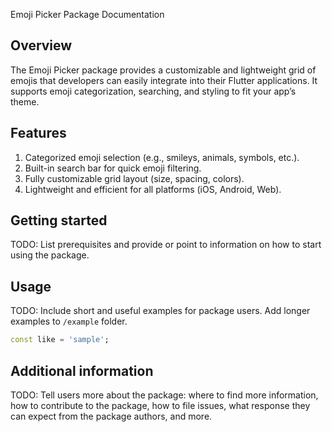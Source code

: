 <!--
This README describes the package. If you publish this package to pub.dev,
this README's contents appear on the landing page for your package.

For information about how to write a good package README, see the guide for
[writing package pages](https://dart.dev/tools/pub/writing-package-pages).

For general information about developing packages, see the Dart guide for
[creating packages](https://dart.dev/guides/libraries/create-packages)
and the Flutter guide for
[developing packages and plugins](https://flutter.dev/to/develop-packages).
-->

Emoji Picker Package Documentation

## Overview
The Emoji Picker package provides a customizable and lightweight grid of emojis that developers can easily integrate into their Flutter applications. It supports emoji categorization, searching, and styling to fit your app’s theme.

## Features

1. Categorized emoji selection (e.g., smileys, animals, symbols, etc.).
2. Built-in search bar for quick emoji filtering.
3. Fully customizable grid layout (size, spacing, colors).
4. Lightweight and efficient for all platforms (iOS, Android, Web).

## Getting started

TODO: List prerequisites and provide or point to information on how to
start using the package.

## Usage

TODO: Include short and useful examples for package users. Add longer examples
to `/example` folder.

```dart
const like = 'sample';
```

## Additional information

TODO: Tell users more about the package: where to find more information, how to
contribute to the package, how to file issues, what response they can expect
from the package authors, and more.
